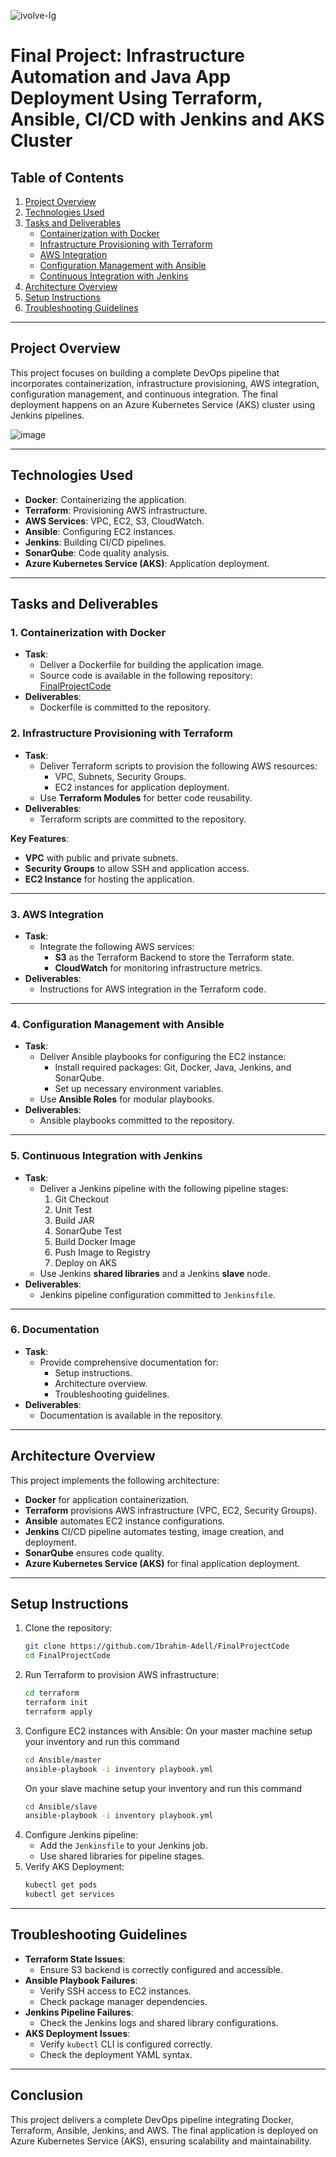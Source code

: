 ![ivolve-lg](https://github.com/user-attachments/assets/857233f7-0c08-4c2f-95d0-7b1e14342940)

# Final Project: Infrastructure Automation and Java App Deployment Using Terraform, Ansible, CI/CD with Jenkins and AKS Cluster

## Table of Contents
1. [Project Overview](#project-overview)
2. [Technologies Used](#technologies-used)
3. [Tasks and Deliverables](#tasks-and-deliverables)
    - [Containerization with Docker](#1-containerization-with-docker)
    - [Infrastructure Provisioning with Terraform](#2-infrastructure-provisioning-with-terraform)
    - [AWS Integration](#3-aws-integration)
    - [Configuration Management with Ansible](#4-configuration-management-with-ansible)
    - [Continuous Integration with Jenkins](#5-continuous-integration-with-jenkins)
4. [Architecture Overview](#architecture-overview)
5. [Setup Instructions](#setup-instructions)
6. [Troubleshooting Guidelines](#troubleshooting-guidelines)

---

## Project Overview
This project focuses on building a complete DevOps pipeline that incorporates containerization, infrastructure provisioning, AWS integration, configuration management, and continuous integration. The final deployment happens on an Azure Kubernetes Service (AKS) cluster using Jenkins pipelines.



![image](https://github.com/user-attachments/assets/468b0633-5281-4d83-bbe8-213d459c874a)



---

## Technologies Used
- **Docker**: Containerizing the application.
- **Terraform**: Provisioning AWS infrastructure.
- **AWS Services**: VPC, EC2, S3, CloudWatch.
- **Ansible**: Configuring EC2 instances.
- **Jenkins**: Building CI/CD pipelines.
- **SonarQube**: Code quality analysis.
- **Azure Kubernetes Service (AKS)**: Application deployment.

---

## Tasks and Deliverables

### 1. Containerization with Docker
- **Task**:
    - Deliver a Dockerfile for building the application image.
    - Source code is available in the following repository: [FinalProjectCode](https://github.com/Ibrahim-Adell/FinalProjectCode)
- **Deliverables**:
    - Dockerfile is committed to the repository.

### 2. Infrastructure Provisioning with Terraform
- **Task**:
    - Deliver Terraform scripts to provision the following AWS resources:
        - VPC, Subnets, Security Groups.
        - EC2 instances for application deployment.
    - Use **Terraform Modules** for better code reusability.
- **Deliverables**:
    - Terraform scripts are committed to the repository.

**Key Features**:
- **VPC** with public and private subnets.
- **Security Groups** to allow SSH and application access.
- **EC2 Instance** for hosting the application.
---

### 3. AWS Integration
- **Task**:
    - Integrate the following AWS services:
        - **S3** as the Terraform Backend to store the Terraform state.
        - **CloudWatch** for monitoring infrastructure metrics.
- **Deliverables**:
    - Instructions for AWS integration in the Terraform code.

---

### 4. Configuration Management with Ansible
- **Task**:
    - Deliver Ansible playbooks for configuring the EC2 instance:
        - Install required packages: Git, Docker, Java, Jenkins, and SonarQube.
        - Set up necessary environment variables.
    - Use **Ansible Roles** for modular playbooks.
- **Deliverables**:
    - Ansible playbooks committed to the repository.

---

### 5. Continuous Integration with Jenkins
- **Task**:
    - Deliver a Jenkins pipeline with the following pipeline stages:
        1. Git Checkout
        2. Unit Test
        3. Build JAR
        4. SonarQube Test
        5. Build Docker Image
        6. Push Image to Registry
        7. Deploy on AKS
    - Use Jenkins **shared libraries** and a Jenkins **slave** node.
- **Deliverables**:
    - Jenkins pipeline configuration committed to `Jenkinsfile`.
---

### 6. Documentation
- **Task**:
    - Provide comprehensive documentation for:
        - Setup instructions.
        - Architecture overview.
        - Troubleshooting guidelines.
- **Deliverables**:
    - Documentation is available in the repository.

---

## Architecture Overview
This project implements the following architecture:
- **Docker** for application containerization.
- **Terraform** provisions AWS infrastructure (VPC, EC2, Security Groups).
- **Ansible** automates EC2 instance configurations.
- **Jenkins** CI/CD pipeline automates testing, image creation, and deployment.
- **SonarQube** ensures code quality.
- **Azure Kubernetes Service (AKS)** for final application deployment.

---

## Setup Instructions
1. Clone the repository:
   ```bash
   git clone https://github.com/Ibrahim-Adell/FinalProjectCode
   cd FinalProjectCode
   ```
2. Run Terraform to provision AWS infrastructure:
   ```bash
   cd terraform
   terraform init
   terraform apply
   ```
3. Configure EC2 instances with Ansible:
   On your master machine setup your inventory and run this command 
   ```bash
   cd Ansible/master
   ansible-playbook -i inventory playbook.yml
   ```
   On your slave machine setup your inventory and run this command
   ```bash
   cd Ansible/slave
   ansible-playbook -i inventory playbook.yml
   ```
5. Configure Jenkins pipeline:
   - Add the `Jenkinsfile` to your Jenkins job.
   - Use shared libraries for pipeline stages.
6. Verify AKS Deployment:
   ```bash
   kubectl get pods
   kubectl get services
   ```

---

## Troubleshooting Guidelines
- **Terraform State Issues**:
  - Ensure S3 backend is correctly configured and accessible.
- **Ansible Playbook Failures**:
  - Verify SSH access to EC2 instances.
  - Check package manager dependencies.
- **Jenkins Pipeline Failures**:
  - Check the Jenkins logs and shared library configurations.
- **AKS Deployment Issues**:
  - Verify `kubectl` CLI is configured correctly.
  - Check the deployment YAML syntax.

---

## Conclusion
This project delivers a complete DevOps pipeline integrating Docker, Terraform, Ansible, Jenkins, and AWS. The final application is deployed on Azure Kubernetes Service (AKS), ensuring scalability and maintainability.

